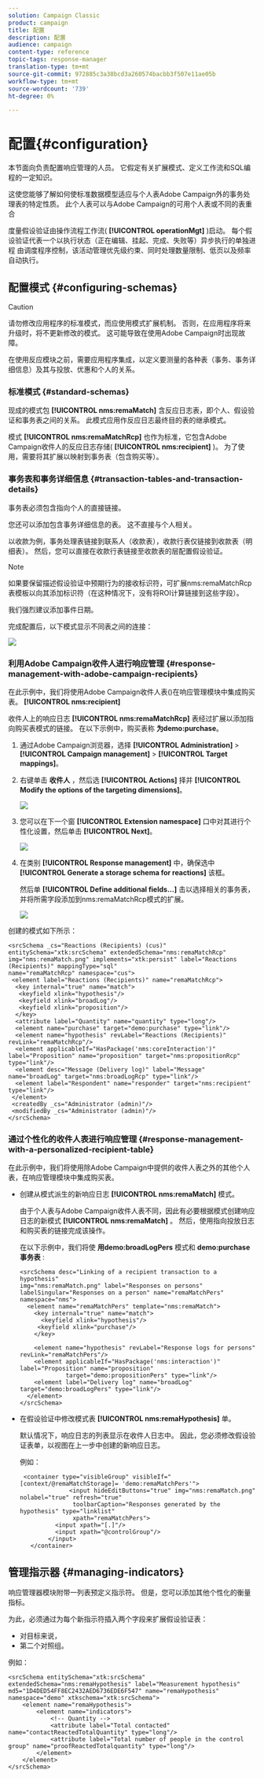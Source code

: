 ```yaml
---
solution: Campaign Classic
product: campaign
title: 配置
description: 配置
audience: campaign
content-type: reference
topic-tags: response-manager
translation-type: tm+mt
source-git-commit: 972885c3a38bcd3a260574bacbb3f507e11ae05b
workflow-type: tm+mt
source-wordcount: '739'
ht-degree: 0%

---
```



# 配置{#configuration}

本节面向负责配置响应管理的人员。 它假定有关扩展模式、定义工作流和SQL编程的一定知识。

这使您能够了解如何使标准数据模型适应与个人表Adobe Campaign外的事务处理表的特定性质。 此个人表可以与Adobe Campaign的可用个人表或不同的表重合

度量假设验证由操作流程工作流( **[!UICONTROL operationMgt]** )启动。 每个假设验证代表一个以执行状态（正在编辑、挂起、完成、失败等）异步执行的单独进程 由调度程序控制，该活动管理优先级约束、同时处理数量限制、低页以及频率自动执行。

## 配置模式 {#configuring-schemas}

>[!CAUTION]
>
>请勿修改应用程序的标准模式，而应使用模式扩展机制。 否则，在应用程序将来升级时，将不更新修改的模式。 这可能导致在使用Adobe Campaign时出现故障。

在使用反应模块之前，需要应用程序集成，以定义要测量的各种表（事务、事务详细信息）及其与投放、优惠和个人的关系。

### 标准模式 {#standard-schemas}

现成的模式包 **[!UICONTROL nms:remaMatch]** 含反应日志表，即个人、假设验证和事务表之间的关系。 此模式应用作反应日志最终目的表的继承模式。

模式 **[!UICONTROL nms:remaMatchRcp]** 也作为标准，它包含Adobe Campaign收件人的反应日志存储( **[!UICONTROL nms:recipient]** )。 为了使用，需要将其扩展以映射到事务表（包含购买等）。

### 事务表和事务详细信息 {#transaction-tables-and-transaction-details}

事务表必须包含指向个人的直接链接。

您还可以添加包含事务详细信息的表。 这不直接与个人相关。

以收款为例，事务处理表链接到联系人（收款表），收款行表仅链接到收款表（明细表）。 然后，您可以直接在收款行表链接至收款表的层配置假设验证。

>[!NOTE]
>
>如果要保留描述假设验证中预期行为的接收标识符，可扩展nms:remaMatchRcp表模板以向其添加标识符（在这种情况下，没有将ROI计算链接到这些字段）。

我们强烈建议添加事件日期。

完成配置后，以下模式显示不同表之间的连接：

![](assets/response_data_model.png)

### 利用Adobe Campaign收件人进行响应管理 {#response-management-with-adobe-campaign-recipients}

在此示例中，我们将使用Adobe Campaign收件人表()在响应管理模块中集成购买表。 **[!UICONTROL nms:recipient]**

收件人上的响应日志 **[!UICONTROL nms:remaMatchRcp]** 表经过扩展以添加指向购买表模式的链接。 在以下示例中，购买表称 **为demo:purchase**。

1. 通过Adobe Campaign浏览器，选择 **[!UICONTROL Administration]** > **[!UICONTROL Campaign management]** > **[!UICONTROL Target mappings]**。
1. 右键单击 **收件人** ，然后选 **[!UICONTROL Actions]** 择并 **[!UICONTROL Modify the options of the targeting dimensions]**。

   ![](assets/delivery_mapping1.png)

1. 您可以在下一个窗 **[!UICONTROL Extension namespace]** 口中对其进行个性化设置，然后单击 **[!UICONTROL Next]**。

   ![](assets/delivery_mapping2.png)

1. 在类别 **[!UICONTROL Response management]** 中，确保选中 **[!UICONTROL Generate a storage schema for reactions]** 该框。

   然后单 **[!UICONTROL Define additional fields...]** 击以选择相关的事务表，并将所需字段添加到nms:remaMatchRcp模式的扩展。

   ![](assets/delivery_mapping3.png)

创建的模式如下所示：

```
<srcSchema _cs="Reactions (Recipients) (cus)" entitySchema="xtk:srcSchema" extendedSchema="nms:remaMatchRcp" 
img="nms:remaMatch.png" implements="xtk:persist" label="Reactions (Recipients)" mappingType="sql"
name="remaMatchRcp" namespace="cus">  
 <element label="Reactions (Recipients)" name="remaMatchRcp">    
  <key internal="true" name="match">      
   <keyfield xlink="hypothesis"/>      
   <keyfield xlink="broadLog"/>      
   <keyfield xlink="proposition"/>    
  </key>    
  <attribute label="Quantity" name="quantity" type="long"/>    
  <element name="purchase" target="demo:purchase" type="link"/>    
  <element name="hypothesis" revLabel="Reactions (Recipients)" revLink="remaMatchRcp"/>    
  <element applicableIf="HasPackage('nms:coreInteraction')" label="Proposition" name="proposition" target="nms:propositionRcp" type="link"/>   
  <element desc="Message (Delivery log)" label="Message" name="broadLog" target="nms:broadLogRcp" type="link"/>    
  <element label="Respondent" name="responder" target="nms:recipient" type="link"/>  
 </element>  
 <createdBy _cs="Administrator (admin)"/>  
 <modifiedBy _cs="Administrator (admin)"/>
</srcSchema>
```

### 通过个性化的收件人表进行响应管理 {#response-management-with-a-personalized-recipient-table}

在此示例中，我们将使用除Adobe Campaign中提供的收件人表之外的其他个人表，在响应管理模块中集成购买表。

* 创建从模式派生的新响应日志 **[!UICONTROL nms:remaMatch]** 模式。

   由于个人表与Adobe Campaign收件人表不同，因此有必要根据模式创建响应日志的新模式 **[!UICONTROL nms:remaMatch]** 。 然后，使用指向投放日志和购买表的链接完成该操作。

   在以下示例中，我们将使 **用demo:broadLogPers** 模式和 **demo:purchase事务表** :

   ```
   <srcSchema desc="Linking of a recipient transaction to a hypothesis"    
   img="nms:remaMatch.png" label="Responses on persons" labelSingular="Responses on a person" name="remaMatchPers" namespace="nms">
     <element name="remaMatchPers" template="nms:remaMatch">
       <key internal="true" name="match">
         <keyfield xlink="hypothesis"/>
        <keyfield xlink="purchase"/>
       </key>
   
       <element name="hypothesis" revLabel="Response logs for persons" revLink="remaMatchPers"/>
       <element applicableIf="HasPackage('nms:interaction')" label="Proposition" name="proposition"
                target="demo:propositionPers" type="link"/>
       <element label="Delivery log" name="broadLog" target="demo:broadLogPers" type="link"/>
     </element>
   </srcSchema>
   ```

* 在假设验证中修改模式表 **[!UICONTROL nms:remaHypothesis]** 单。

   默认情况下，响应日志的列表显示在收件人日志中。 因此，您必须修改假设验证表单，以视图在上一步中创建的新响应日志。

   例如：

   ```
    <container type="visibleGroup" visibleIf="[context/@remaMatchStorage]= 'demo:remaMatchPers'">
                 <input hideEditButtons="true" img="nms:remaMatch.png" nolabel="true" refresh="true"
                  toolbarCaption="Responses generated by the hypothesis" type="linklist"
                  xpath="remaMatchPers">
             <input xpath="[.]"/>
             <input xpath="@controlGroup"/>
           </input>
      </container> 
   ```

## 管理指示器 {#managing-indicators}

响应管理器模块附带一列表预定义指示符。 但是，您可以添加其他个性化的衡量指标。

为此，必须通过为每个新指示符插入两个字段来扩展假设验证表：

* 对目标来说，
* 第二个对照组。

例如：

```
<srcSchema entitySchema="xtk:srcSchema" extendedSchema="nms:remaHypothesis" label="Measurement hypothesis" 
md5="1D4DED54FF8EC2432AED6736EDE6F547" name="remaHypothesis" namespace="demo" xtkschema="xtk:srcSchema">  
    <element name="remaHypothesis">    
        <element name="indicators">      
            <!-- Quantity -->      
            <attribute label="Total contacted" name="contactReactedTotalQuantity" type="long"/>
            <attribute label="Total number of people in the control group" name="proofReactedTotalquantity" type="long"/> 
        </element> 
    </element>
</srcSchema>
```

